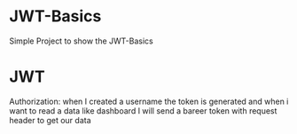 # JWT-Basics
Simple Project to show the JWT-Basics

# JWT
Authorization: when I created a username the token is generated and when i want to read a data like
dashboard I will send a bareer token with request header to get our data
